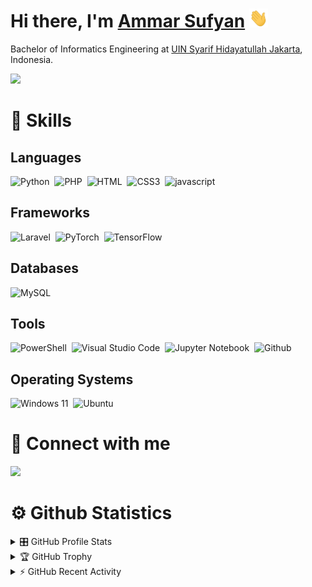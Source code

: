 # Hi there, I'm [Ammar Sufyan](https://ammarsufyan.github.io) <img src="https://github.com/ABSphreak/ABSphreak/blob/master/gifs/Hi.gif" width="30px" height="30px">

Bachelor of Informatics Engineering at [UIN Syarif Hidayatullah Jakarta](https://www.uinjkt.ac.id/), Indonesia. 

<div align="left">
  <img src="https://komarev.com/ghpvc/?username=ammarsufyan&style=for-the-badge&label=profile+views"> &nbsp;
</div>

# 📝 Skills

## Languages

![Python](https://img.shields.io/badge/python-3670A0?style=for-the-badge&logo=python&logoColor=ffdd54)&nbsp;
![PHP](https://img.shields.io/badge/php-767cae?style=for-the-badge&logo=php&logoColor=white)&nbsp;
![HTML](https://img.shields.io/badge/html-orange?style=for-the-badge&logo=html5&logoColor=white)&nbsp;
![CSS3](https://img.shields.io/badge/css-%231572B6.svg?style=for-the-badge&logo=css3&logoColor=white)&nbsp;
![javascript](https://img.shields.io/badge/javascript-yellow?style=for-the-badge&logo=javascript&logoColor=white)&nbsp;

## Frameworks

![Laravel](https://img.shields.io/badge/laravel-%23FF2D20.svg?style=for-the-badge&logo=laravel&logoColor=white)&nbsp;
![PyTorch](https://img.shields.io/badge/PyTorch-%23EE4C2C.svg?style=for-the-badge&logo=PyTorch&logoColor=white)&nbsp;
![TensorFlow](https://img.shields.io/badge/TensorFlow-%23FF6F00.svg?style=for-the-badge&logo=TensorFlow&logoColor=white)&nbsp;

## Databases

![MySQL](https://img.shields.io/badge/mysql-%2300f.svg?style=for-the-badge&logo=mysql&logoColor=white)&nbsp;

## Tools

![PowerShell](https://img.shields.io/badge/PowerShell-%235391FE.svg?style=for-the-badge&logo=powershell&logoColor=white)&nbsp;
![Visual Studio Code](https://img.shields.io/badge/Visual%20Studio%20Code-0078d7.svg?style=for-the-badge&logo=visual-studio-code&logoColor=white)&nbsp;
![Jupyter Notebook](https://img.shields.io/badge/jupyter-%23FA0F00.svg?style=for-the-badge&logo=jupyter&logoColor=white)&nbsp;
![Github](https://img.shields.io/badge/github-%23121011.svg?style=for-the-badge&logo=github&logoColor=white)&nbsp;

## Operating Systems

![Windows 11](https://img.shields.io/badge/Windows%2011-%230079d5.svg?style=for-the-badge&logo=Windows%2011&logoColor=white)&nbsp;
![Ubuntu](https://img.shields.io/badge/Ubuntu-E95420?style=for-the-badge&logo=ubuntu&logoColor=white)&nbsp;

# 🧷 Connect with me 

<p align = "center">
 
[<img src="https://img.shields.io/badge/linkedin-%230077B5.svg?style=for-the-badge&logo=linkedin&logoColor=white" />](https://www.linkedin.com/in/ammarsufyan/)

</p>

# ⚙️ Github Statistics

<details>
  <summary>🎛️ GitHub Profile Stats</summary>
  <br>
  
  [![wakatime](https://wakatime.com/badge/user/2eee44f5-c422-430b-9d69-1cd790f56c8a.svg)](https://wakatime.com/@2eee44f5-c422-430b-9d69-1cd790f56c8a)

  ![Top Langs](https://github-readme-stats.vercel.app/api/top-langs/?username=ammarsufyan&layout=compact&theme=radical)

  ![ammarsufyan GitHub stats](https://github-readme-stats.vercel.app/api?username=ammarsufyan&show_icons=true&theme=radical)
  
</details>

<details>
  <summary>🏆 GitHub Trophy</summary>
  <br/>
  <img width="99.5%" src="https://github-profile-trophy.vercel.app/?username=ammarsufyan&theme=algolia&no-frame=true&column=-1&margin-w=5&margin-h=5" alt="GitHub Trophy" />
</details>

<details>
    <summary>⚡ GitHub Recent Activity</summary>
    <br>
<!--RECENT_ACTIVITY:start-->
1. ⬆️ Pushed 1 commit(s) to [ammarsufyan/Honkai-Star-Rail-Dialogue-Skipper](https://github.com/ammarsufyan/Honkai-Star-Rail-Dialogue-Skipper)<br>
2. 💬 Commented on [#2](https://github.com/Miladiu/Honkai-Star-Rail-Dialogue-Skipper/pull/2#issuecomment-2569394997) in [Miladiu/Honkai-Star-Rail-Dialogue-Skipper](https://github.com/Miladiu/Honkai-Star-Rail-Dialogue-Skipper)<br>
3. ⬆️ Pushed 1 commit(s) to [ammarsufyan/Honkai-Star-Rail-Dialogue-Skipper](https://github.com/ammarsufyan/Honkai-Star-Rail-Dialogue-Skipper)<br>
4. 💪 Opened PR [#2](https://github.com/Miladiu/Honkai-Star-Rail-Dialogue-Skipper/pull/2) in [Miladiu/Honkai-Star-Rail-Dialogue-Skipper](https://github.com/Miladiu/Honkai-Star-Rail-Dialogue-Skipper)<br>
5. ⬆️ Pushed 1 commit(s) to [ammarsufyan/ammarsufyan](https://github.com/ammarsufyan/ammarsufyan)<br>
6. ⬆️ Pushed 1 commit(s) to [ammarsufyan/ammarsufyan](https://github.com/ammarsufyan/ammarsufyan)<br>
7. ⬆️ Pushed 1 commit(s) to [ammarsufyan/ammarsufyan](https://github.com/ammarsufyan/ammarsufyan)<br>
8. ⬆️ Pushed 1 commit(s) to [ammarsufyan/Procedural-2D-Dungeon-Unity](https://github.com/ammarsufyan/Procedural-2D-Dungeon-Unity)<br>
9. ⬆️ Pushed 1 commit(s) to [ammarsufyan/Procedural-2D-Dungeon-Unity](https://github.com/ammarsufyan/Procedural-2D-Dungeon-Unity)<br>
10. ⬆️ Pushed 1 commit(s) to [ammarsufyan/Honkai-Star-Rail-Dialogue-Skipper](https://github.com/ammarsufyan/Honkai-Star-Rail-Dialogue-Skipper)<br>
<!--RECENT_ACTIVITY:end-->
    <br>
<!--RECENT_ACTIVITY:last_update-->
Last Updated: Thursday, January 23rd, 2025, 12:49:14 AM
<!--RECENT_ACTIVITY:last_update_end-->

</details>
